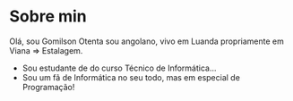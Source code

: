 # Sobre min

Olá, sou Gomilson Otenta sou angolano, vivo em Luanda propriamente em Viana => Estalagem.
- Sou estudante de do curso Técnico de Informática...
- Sou um fã de Informática no seu todo, mas em especial de Programação!
